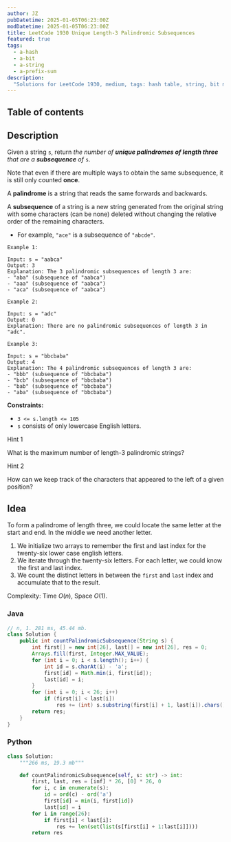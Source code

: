 ```yaml
---
author: JZ
pubDatetime: 2025-01-05T06:23:00Z
modDatetime: 2025-01-05T06:23:00Z
title: LeetCode 1930 Unique Length-3 Palindromic Subsequences
featured: true
tags:
  - a-hash
  - a-bit
  - a-string
  - a-prefix-sum
description:
  "Solutions for LeetCode 1930, medium, tags: hash table, string, bit manipulation, prefix sum."
---
```


## Table of contents

## Description

Given a string `s`, return _the number of **unique palindromes of length three** that are a **subsequence** of_ `s`.

Note that even if there are multiple ways to obtain the same subsequence, it is still only counted **once**.

A **palindrome** is a string that reads the same forwards and backwards.

A **subsequence** of a string is a new string generated from the original string with some characters (can be none) deleted without changing the relative order of the remaining characters.

-   For example, `"ace"` is a subsequence of `"abcde"`.

```
Example 1:

Input: s = "aabca"
Output: 3
Explanation: The 3 palindromic subsequences of length 3 are:
- "aba" (subsequence of "aabca")
- "aaa" (subsequence of "aabca")
- "aca" (subsequence of "aabca")

Example 2:

Input: s = "adc"
Output: 0
Explanation: There are no palindromic subsequences of length 3 in "adc".

Example 3:

Input: s = "bbcbaba"
Output: 4
Explanation: The 4 palindromic subsequences of length 3 are:
- "bbb" (subsequence of "bbcbaba")
- "bcb" (subsequence of "bbcbaba")
- "bab" (subsequence of "bbcbaba")
- "aba" (subsequence of "bbcbaba")
```

**Constraints:**

-   `3 <= s.length <= 105`
-   `s` consists of only lowercase English letters.

Hint 1

What is the maximum number of length-3 palindromic strings?

Hint 2

How can we keep track of the characters that appeared to the left of a given position?

## Idea

To form a palindrome of length three, we could locate the same letter at the start and end. In the middle we need another letter.

1. We initialize two arrays to remember the first and last index for the twenty-six lower case english letters.
2. We iterate through the twenty-six letters. For each letter, we could know the first and last index.
3. We count the distinct letters in between the `first` and `last` index and accumulate that to the result.

Complexity: Time $O(n)$, Space $O(1)$.

### Java

```java
// n, 1. 281 ms, 45.44 mb.
class Solution {
    public int countPalindromicSubsequence(String s) {
        int first[] = new int[26], last[] = new int[26], res = 0;
        Arrays.fill(first, Integer.MAX_VALUE);
        for (int i = 0; i < s.length(); i++) {
            int id = s.charAt(i) - 'a';
            first[id] = Math.min(i, first[id]);
            last[id] = i;
        }
        for (int i = 0; i < 26; i++)
            if (first[i] < last[i])
                res += (int) s.substring(first[i] + 1, last[i]).chars().distinct().count();
        return res;
    }
}
```

### Python

```python
class Solution:
    """266 ms, 19.3 mb"""

    def countPalindromicSubsequence(self, s: str) -> int:
        first, last, res = [inf] * 26, [0] * 26, 0
        for i, c in enumerate(s):
            id = ord(c) - ord('a')
            first[id] = min(i, first[id])
            last[id] = i
        for i in range(26):
            if first[i] < last[i]:
                res += len(set(list(s[first[i] + 1:last[i]])))
        return res
```

